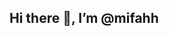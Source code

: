 ## Hi there 👋, I’m @mifahh
<!---
- 👀 I’m interested in ...
- 🌱 I’m currently learning ...
- 💞️ I’m looking to collaborate on ...
- 📫 How to reach me ...
- 😄 Pronouns: ...
- ⚡ Fun fact: ...

mifahh/mifahh is a ✨ special ✨ repository because its `README.md` (this file) appears on your GitHub profile.
You can click the Preview link to take a look at your changes.
--->
